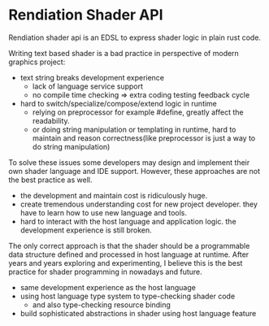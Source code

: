# Rendiation Shader API

Rendiation shader api is an EDSL to express shader logic in plain rust code.

Writing text based shader is a bad practice in perspective of modern graphics project:

- text string breaks development experience
  - lack of language service support
  - no compile time checking => extra coding testing feedback cycle
- hard to switch/specialize/compose/extend logic in runtime
  - relying on preprocessor for example #define, greatly affect the readability.
  - or doing string manipulation or templating in runtime, hard to maintain and reason correctness(like preprocessor is just a way to do string manipulation)

To solve these issues some developers may design and implement their own shader language and IDE support. However, these approaches are not the best practice as well.

- the development and maintain cost is ridiculously huge.
- create tremendous understanding cost for new project developer. they have to learn how to use new language and tools.
- hard to interact with the host language and application logic. the development experience is still broken.

The only correct approach is that the shader should be a programmable data structure defined and processed in host language at runtime. After years and years exploring and experimenting, I believe this is the best practice for shader programming in nowadays and future.

- same development experience as the host language
- using host language type system to type-checking shader code
  - and also type-checking resource binding
- build sophisticated abstractions in shader using host language feature
